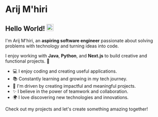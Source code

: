# Arij M'hiri
## Hello World! </samp> <img src="https://github.com/mupezzuol/mupezzuol/blob/master/assets/earth.gif" width="22px" height="22px">

I'm Arij M'hiri, an **aspiring software engineer** passionate about solving problems with technology and turning ideas into code.

I enjoy working with **Java**, **Python**, and **Next.js** to build creative and functional projects. 🚀

- 💻 I enjoy coding and creating useful applications.
- 📚 Constantly learning and growing in my tech journey.
- 🎯 I'm driven by creating impactful and meaningful projects.
- ✨ I believe in the power of teamwork and collaboration.
- 🌍 I love discovering new technologies and innovations.

Check out my projects and let's create something amazing together!


